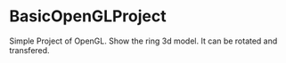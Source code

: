 # BasicOpenGLProject

Simple Project of OpenGL.
Show the ring 3d model. It can be rotated and transfered.
  
 
